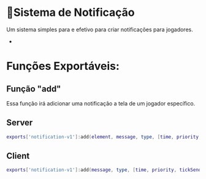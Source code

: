 # 📧Sistema de Notificação

Um sistema simples para e efetivo para criar notificações para jogadores.

-

# Funções Exportáveis:

## Função "add"
Essa função irá adicionar uma notificação a tela de um jogador específico.

## Server
```lua
exports['notification-v1']:add(element, message, type, [time, priority, tickSended])
```
## Client
```lua
exports['notification-v1']:add(message, type, [time, priority, tickSended])
```
